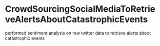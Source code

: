 # CrowdSourcingSocialMediaToRetrieveAlertsAboutCatastrophicEvents
performed sentiment analysis on raw twitter data to retrieve alerts about catastrophic events
